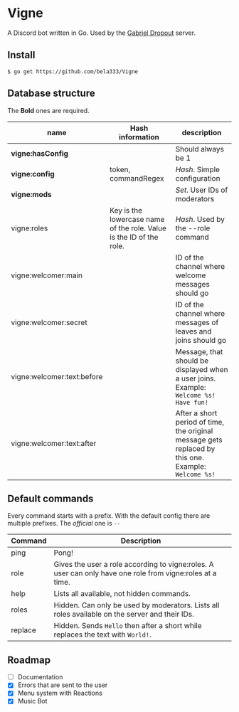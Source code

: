 # Vigne
A Discord bot written in Go. Used by the [Gabriel Dropout](http://discord.gg/e2Svd88) server.

## Install
```shell
$ go get https://github.com/bela333/Vigne
```

## Database structure

The **Bold** ones are required.

| name | Hash information | description |
| - | - | - |
**vigne:hasConfig** | | Should always be 1
**vigne:config** | token, commandRegex | *Hash*. Simple configuration
**vigne:mods** | | *Set*. User IDs of moderators
vigne:roles | Key is the lowercase name of the role. Value is the ID of the role. | *Hash*. Used by the --role command
vigne:welcomer:main | | ID of the channel where welcome messages should go
vigne:welcomer:secret | | ID of the channel where messages of leaves and joins should go
vigne:welcomer:text:before | | Message, that should be displayed when a user joins. Example: `Welcome %s! Have fun!`
vigne:welcomer:text:after | | After a short period of time, the original message gets replaced by this one. Example: `Welcome %s!`

## Default commands

Every command starts with a prefix. With the default config there are multiple prefixes. The *official* one is `--`

| Command | Description |
| - | - |
ping | Pong!
role | Gives the user a role according to vigne:roles. A user can only have one role from vigne:roles at a time.
help | Lists all available, not hidden commands.
roles | Hidden. Can only be used by moderators. Lists all roles available on the server and their IDs.
replace | Hidden. Sends `Hello` then after a short while replaces the text with `World!`.

## Roadmap
- [ ] Documentation
- [x] Errors that are sent to the user
- [x] Menu system with Reactions
- [x] Music Bot
